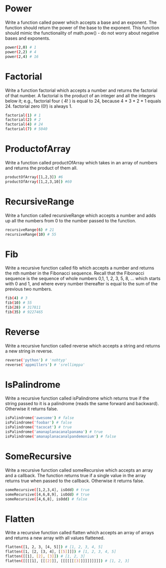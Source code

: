 # Power

Write a function called power which accepts a base and an exponent. The function should return the power of the base to the exponent. This function should mimic the functionality of math.pow() - do not worry about negative bases and exponents.


```sh
power(2,0) # 1
power(2,2) # 4
power(2,4) # 16
```

# Factorial
Write a function factorial which accepts a number and returns the factorial of that number. A factorial is the product of an integer and all the integers below it; e.g., factorial four ( 4! ) is equal to 24, because 4 * 3 * 2 * 1 equals 24. factorial zero (0!) is always 1.

```sh
factorial(1) # 1
factorial(2) # 2
factorial(4) # 24
factorial(7) # 5040
```

# ProductofArray

Write a function called productOfArray which takes in an array of numbers and returns the product of them all.

```sh
productOfArray([1,2,3]) #6
productOfArray([1,2,3,10]) #60
```

# RecursiveRange

Write a function called recursiveRange which accepts a number and adds up all the numbers from 0 to the number passed to the function.

```sh
recursiveRange(6) # 21
recursiveRange(10) # 55 
```

# Fib

Write a recursive function called fib which accepts a number and returns the nth number in the Fibonacci sequence. Recall that the Fibonacci sequence is the sequence of whole numbers 0,1, 1, 2, 3, 5, 8, ... which starts with 0 and 1, and where every number thereafter is equal to the sum of the previous two numbers.

```sh
fib(4) # 3
fib(10) # 55
fib(28) # 317811
fib(35) # 9227465
```

# Reverse

Write a recursive function called reverse which accepts a string and returns a new string in reverse.

```sh
reverse('python') # 'nohtyp'
reverse('appmillers') # 'srellimppa'
```

# IsPalindrome

Write a recursive function called isPalindrome which returns true if the string passed to it is a palindrome (reads the same forward and backward). Otherwise it returns false.

```sh
isPalindrome('awesome') # false
isPalindrome('foobar') # false
isPalindrome('tacocat') # true
isPalindrome('amanaplanacanalpanama') # true
isPalindrome('amanaplanacanalpandemonium') # false
```

# SomeRecursive

Write a recursive function called someRecursive which accepts an array and a callback. The function returns true if a single value in the array returns true when passed to the callback. Otherwise it returns false.

```sh
someRecursive([1,2,3,4], isOdd) # true
someRecursive([4,6,8,9], isOdd) # true
someRecursive([4,6,8], isOdd) # false
```

# Flatten

Write a recursive function called flatten which accepts an array of arrays and returns a new array with all values flattened.

```sh
flatten([1, 2, 3, [4, 5]]) # [1, 2, 3, 4, 5]
flatten([1, [2, [3, 4], [[5]]]]) # [1, 2, 3, 4, 5]
flatten([[1], [2], [3]]) # [1, 2, 3]
flatten([[[[1], [[[2]]], [[[[[[[3]]]]]]]]]]) # [1, 2, 3]
```